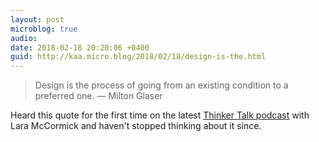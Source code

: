 ```yaml
---
layout: post
microblog: true
audio: 
date: 2018-02-18 20:20:06 +0400
guid: http://kaa.micro.blog/2018/02/18/design-is-the.html
---
```

> Design is the process of going from an existing condition to a preferred one. 
> — Milton Glaser

Heard this quote for the first time on the latest [Thinker Talk podcast](https://www.baronfig.com/pages/eureka) with Lara McCormick and haven't stopped thinking about it since.
